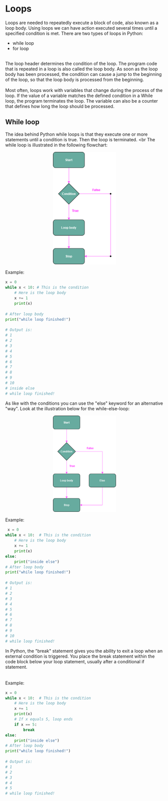# Loops

Loops are needed to repeatedly execute a block of code, also known as a loop body. Using loops we can have action executed several times until a specified condition is met. There are two types of loops in Python:<br>
- while loop
- for loop
<br>
The loop header determines the condition of the loop. The program code that is repeated in a loop is also called the loop body. As soon as the loop body has been processed, the condition can cause a jump to the beginning of the loop, so that the loop body is processed from the beginning.
<br>
<br>
Most often, loops work with variables that change during the process of the loop. If the value of a variable matches the defined condition in a While loop, the program terminates the loop. The variable can also be a counter that defines how long the loop should be processed.

## While loop

The idea behind Python while loops is that they execute one or more statements until a condition is true. Then the loop is terminated.
<br
The while loop is illustrated in the following flowchart:
    
<p align="center">
<img src="https://github.com/Olexandr-Andriyenko/Python-learning-path/blob/main/illustrations/img21.png" width="200">
<p>  
    
Example:
    
```python
x = 0
while x < 10: # This is the condition
    # Here is the loop body         
    x += 1
    print(x)
             
# After loop body
print("while loop finished!")

# Output is:
# 1
# 2
# 3
# 4
# 5
# 6
# 7
# 8
# 9
# 10
# inside else            
# while loop finished!             
```
As like with the conditions you can use the "else" keyword for an alternative "way". Look at the illustration below for the while-else-loop:
             
<p align="center">
<img src="https://github.com/Olexandr-Andriyenko/Python-learning-path/blob/main/illustrations/img22.png" width="200">
<p> 

Example:
    
```python
 x = 0
while x < 10:  # This is the condition
    # Here is the loop body
    x += 1
    print(x)
else:
    print("inside else")
# After loop body
print("while loop finished!")

# Output is:
# 1
# 2
# 3
# 4
# 5
# 6
# 7
# 8
# 9
# 10
# while loop finished!   
```

In Python, the "break" statement gives you the ability to exit a loop when an external condition is triggered. You place the break statement within the code block below your loop statement, usually after a conditional if statement.    
<br>
<br>
Example:
```python
x = 0
while x < 10:  # This is the condition
    # Here is the loop body
    x += 1
    print(x)
    # If x equals 5, loop ends 
    if x == 5:
        break
else:
    print("inside else")
# After loop body
print("while loop finished!")

# Output is:
# 1
# 2
# 3
# 4
# 5
# while loop finished!    
```
